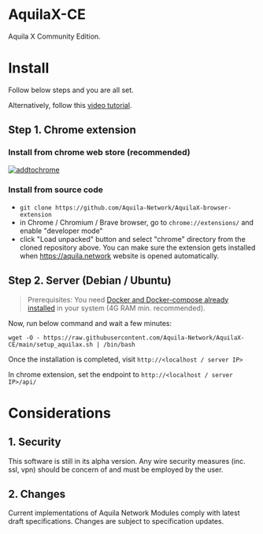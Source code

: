 # AquilaX-CE
Aquila X Community Edition.

# Install
Follow below steps and you are all set.

Alternatively, follow this [video tutorial](https://chrome-ext-aquila.s3-ap-southeast-1.amazonaws.com/aquila+network+-+setup+Aquila+X.mov).
## Step 1. Chrome extension
### Install from chrome web store (recommended)
[![addtochrome](https://user-images.githubusercontent.com/68724239/111738541-92476300-88a7-11eb-8444-3f2baa515b9c.png)](https://chrome.google.com/webstore/detail/aquila-x/albdahjdcmldbcpjmbnbcbckgndaibnk)
### Install from source code
- `git clone https://github.com/Aquila-Network/AquilaX-browser-extension`
- in Chrome / Chromium / Brave browser, go to `chrome://extensions/` and enable "developer mode"
- click "Load unpacked" button and select "chrome" directory from the cloned repository above. You can make sure the extension gets installed when https://aquila.network website is opened automatically.
## Step 2. Server (Debian / Ubuntu)
> Prerequisites: You need [Docker and Docker-compose already installed](https://gist.github.com/freakeinstein/23360053b2c33630b4417549f8e82577) in your system (4G RAM min. recommended).

Now, run below command and wait a few minutes:
```
wget -O - https://raw.githubusercontent.com/Aquila-Network/AquilaX-CE/main/setup_aquilax.sh | /bin/bash
```
Once the installation is completed, visit `http://<localhost / server IP>`

In chrome extension, set the endpoint to `http://<localhost / server IP>/api/`

# Considerations
## 1. Security
This software is still in its alpha version. Any wire security measures (inc. ssl, vpn) should be concern of and must be employed by the user.
## 2. Changes
Current implementations of Aquila Network Modules comply with latest draft specifications. Changes are subject to specification updates.
